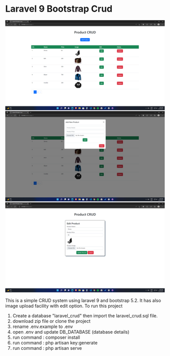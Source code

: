 <h1>Laravel 9 Bootstrap Crud</h1>
<img src="images/image1.png">
<img src="images/image2.png">
<img src="images/image3.png">

This is a simple CRUD system using laravel 9 and bootstrap 5.2. It has also image upload facility with edit option. To run this project 
1) Create a database "laravel_crud" then import the laravel_crud.sql file.
2) download zip file or clone the project
3) rename .env.example to .env
4) open .env and update DB_DATABASE (database details)
5) run command : composer install
6) run command : php artisan key:generate
7) run command : php artisan serve

